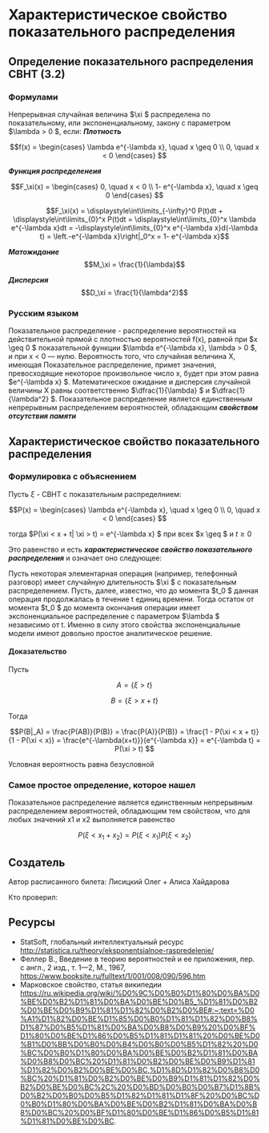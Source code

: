 # Характеристическое свойство показательного распределения

## Определение показательного распределения СВНТ (3.2)
### Формулами
Непрерывная случайная величина  $\xi $ распределена по показательному, или экспоненциальному, закону с параметром  $\lambda > 0  $, если:
***Плотность***

$$f(x) = \begin{cases} \lambda e^{-\lambda x}, \quad x \geq 0 \\
0,  \quad  x < 0
\end{cases} $$

***Функция распределенеия***

$$F_\xi(x) = \begin{cases} 0, \quad x < 0 \\
1- e^{-\lambda x}, \quad x \geq 0
\end{cases} $$

$$F_\xi(x) = \displaystyle\int\limits_{-\infty}^0 P(t)dt + \displaystyle\int\limits_{0}^x P(t)dt = \displaystyle\int\limits_{0}^x \lambda e^{-\lambda x}dt = -\displaystyle\int\limits_{0}^x e^{-\lambda x}d(-\lambda t) = \left.-e^{-\lambda x}\right|_0^x = 1- e^{-\lambda x}$$

***Матожидание***
$$M_\xi = \frac{1}{\lambda}$$

***Дисперсия***
$$D_\xi = \frac{1}{\lambda^2}$$

### Русским языком
Показательное распределение - распределение вероятностей на действительной прямой с плотностью вероятностей f(х), равной при  $x \geq 0 $ показательной функции  $\lambda e^{-\lambda x}, \lambda > 0 $, и при х < 0 — нулю. Вероятность того, что случайная величина X, имеющая Показательное распределение, примет значения, превосходящие некоторое произвольное число х, будет при этом равна  $e^{-\lambda x} $. Математическое ожидание и дисперсия случайной величины X равны соответственно  $\dfrac{1}{\lambda} $ и  $\dfrac{1}{\lambda^2} $. Показательное распределение является единственным непрерывным распределением вероятностей, обладающим ***свойством отсутствия памяти***

## Характеристическое свойство показательного распределения

### Формулировка с объяснением

Пусть  $\xi$ - СВНТ с показательным распределнием:

$$P(x) = \begin{cases} \lambda e^{-\lambda x}, \quad x \geq 0 \\
0,  \quad  x < 0
\end{cases} $$

тогда  $P(\xi < x + t| \xi > t) = e^{-\lambda x} $ при всех  $x \geq $ и  $t \geq 0$

Это равенство и есть ***характеристическое свойство показательного распределения*** и означает оно следующее:

Пусть некоторая элементарная операция (например, телефонный разговор) имеет случайную длительность  $\xi $ с показательным распределением. Пусть, далее, известно, что до момента  $t_0 $ данная операция продолжалась в течение t единиц времени. Тогда остаток от момента  $t_0 $ до момента окончания операции имеет экспоненциальное распределение с параметром  $\lambda $ независимо от t.
Именно в силу этого свойства экспоненциальные модели имеют довольно простое аналитическое решение.

#### Доказательство
Пусть

$$A = \{\xi > t\} $$

$$B = \{\xi > x + t\} $$

Тогда

$$P(B|_A) = \frac{P(AB)}{P(B)} = \frac{P(A)}{P(B)} = \frac{1 - P(\xi < x + t)}{1 - P(\xi < x)} = \frac{e^{-\lambda(x+t)}}{e^{-\lambda x}} = e^{-\lambda t} = P(\xi > t) $$

Условная вероятность равна безусловной

### Самое простое определение, которое нашел
Показательное распределение является единственным непрерывным распределением вероятностей, обладающим тем свойством, что для любых значений x1 и x2 выполняется равенство

$$P(\xi < x_1 + x_2) = P(\xi < x_1)P(\xi < x_2) $$

## Создатель

Автор расписанного билета: Лисицкий Олег + Алиса Хайдарова

Кто проверил:


## Ресурсы
- StatSoft, глобальный интеллектуальный ресурс http://statistica.ru/theory/eksponentsialnoe-raspredelenie/
- Феллер В., Введение в теорию вероятностей и ее приложения, пер. с англ., 2 изд., т. 1—2, М., 1967, https://www.booksite.ru/fulltext/1/001/008/090/596.htm
- Марковское свойство, статья википедии https://ru.wikipedia.org/wiki/%D0%9C%D0%B0%D1%80%D0%BA%D0%BE%D0%B2%D1%81%D0%BA%D0%BE%D0%B5_%D1%81%D0%B2%D0%BE%D0%B9%D1%81%D1%82%D0%B2%D0%BE#:~:text=%D0%A1%D1%82%D0%BE%D1%85%D0%B0%D1%81%D1%82%D0%B8%D1%87%D0%B5%D1%81%D0%BA%D0%B8%D0%B9%20%D0%BF%D1%80%D0%BE%D1%86%D0%B5%D1%81%D1%81%20%D0%BE%D0%B1%D0%BB%D0%B0%D0%B4%D0%B0%D0%B5%D1%82%20%D0%BC%D0%B0%D1%80%D0%BA%D0%BE%D0%B2%D1%81%D0%BA%D0%B8%D0%BC%20%D1%81%D0%B2%D0%BE%D0%B9%D1%81%D1%82%D0%B2%D0%BE%D0%BC,%D1%8D%D1%82%D0%B8%D0%BC%20%D1%81%D0%B2%D0%BE%D0%B9%D1%81%D1%82%D0%B2%D0%BE%D0%BC%2C%20%D0%BD%D0%B0%D0%B7%D1%8B%D0%B2%D0%B0%D0%B5%D1%82%D1%81%D1%8F%20%D0%BC%D0%B0%D1%80%D0%BA%D0%BE%D0%B2%D1%81%D0%BA%D0%B8%D0%BC%20%D0%BF%D1%80%D0%BE%D1%86%D0%B5%D1%81%D1%81%D0%BE%D0%BC.
